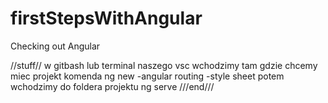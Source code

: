 # firstStepsWithAngular
Checking out Angular 

//stuff//
w gitbash lub terminal naszego vsc 
wchodzimy tam gdzie chcemy miec projekt
komenda ng new <nazwa apki>
-angular routing
-style sheet
 potem wchodzimy do foldera projektu
  ng serve
  ///end///
